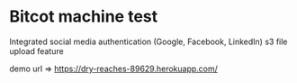 # Bitcot machine test

Integrated social media authentication (Google, Facebook, LinkedIn)
s3 file upload feature

demo url => https://dry-reaches-89629.herokuapp.com/